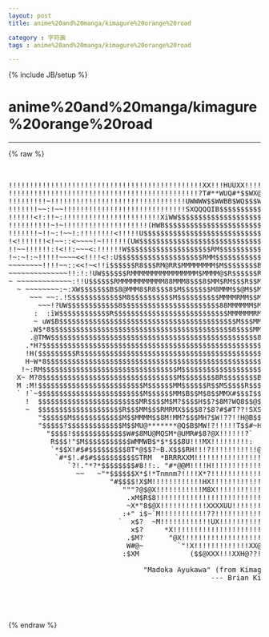 ```yaml
---
layout: post
title: anime%20and%20manga/kimagure%20orange%20road
category : 字符画
tags : anime%20and%20manga/kimagure%20orange%20road
---
```

{% include JB/setup %}
# anime%20and%20manga/kimagure%20orange%20road
---
{% raw %}
<pre>


!!!!!!!!!!!!!!!!!!!!!!!!!!!!!!!!!!!!!!!!!!!!!!XX!!!HUUXX!!!!!!!!!!!!!!!!!!!!!!!!
!!!!!!!!!!!!!!!!!!!!!!!!!!!!!!!!!!!!!!!!!!!!!?T#**WUQ#*$$WX@X!@U!!!!!!!!!!!!!!!!
!!!!!!!!!~!!!!!!!!!!!!!!!!!!!!!!!!!!!!!!!!UWWWW$$WWBB$WQ$$$W?H!$W!!!!!!!!!!!!!!!
!!!!!!!~~:!~~!!!!!!!!!!!!!!!!!!!!!!!!!!!!!SXQQQQIB$$$$$$$$$$$8HM$H!H!!!!!!!!!!!!
!!!!!!&lt;!:!!~:!!!!!!!!!!!!!!!!!!!!!!!XiWW$$$$$$$$$$$$$$$$$$$$$$$8$MH?X!!!!!!!!!!!
!!!!!!!!!!~!~!!!!!!!!!!!!!!!!!!!!(HWB$$$$$$$$$$$$$$$$$$$$$$$$$$$$M8QQQQX!!!!!!!!
!!!!!!!~!!~:!~~!:!!!!!!!!&lt;!!!!!U$$$$$$$$$$$$$$$$$$$$$$$$$$$$$$$$$$$$$$$$WU!!!!!
!&lt;!!!!!!!&lt;!~~::&lt;~~~~!~!!!!!!(UW$$$$$$$$$$$$$$$$$$$$$$$$$$$$$$$$$$$$$$$$$$$$$WU!!
!!~~!!!!!!:!&lt;!!:~~~&lt;:!!!!!!W$$$$$$$$$$$$$$$$$$$$RM$$$$$$$$$$$$$$$$$$$$$$$$$$$$WU
!~:~!:~!!!!!~~~~&lt;&lt;!!!!&lt;!:U$$$$$$$$$$$$$$$$$$$$RMM$$$$$$$$$$$$$$$$$$$$$$$$$$$$$$$
~~~~~~~~!!!!~~::&lt;&lt;!~&lt;!!i$$$$$$R8$$$RM@RR$MMMMMMMM$M$$$$$$$$B$$$$$$$$$$$$$$$$$$$$
~~~~~~~~~~~~~~!!:!:!UW$$$$$$RMMMMMMMMMMMMMMMM$MMMM@$R$$$$$$R$$$$$$$$$$$$$$$$$$$$
~ ~~~~~~~~~~~~~:!!U$$$$$$RMMMMMMMMMMM88MMM8$$$8$MM$RM$$$R$$M$$$$$$$$$$$$$$$$$$$$
  ~ ~~~~~~~~:~:XW$$$$$$$B$8@MMM8$R8$$$8$M$$$$$$$M8MMM$$@M$$M$$$$$$$$$$$$$$$$$$$$
     ~~~ ~~:.!S$$$$$$$$$$$$M8$$$$$$$$$$M$$$$$$$$$$MMMMRMM$$MM$$$$$$$$$$$$$$$$$$$
       ~~~!?UW$$$$$$$$$$$$8$$$$$$$$$$$$$$$$$$$$$$$88MMMMMM$MM$$$$$$$$$$$$$$$$$$$
      :  :iW$$$$$$$$$$$$R$$$$$$$$$$$$$$$$$$$$$$$$$$$MMMMMMRMMM$R$$$$$$$$$$$$$$$$
      ~ uW$B$$$$$$$$$$$$$$$$$$$$$$$$$$$$$$$$$$$$$$$$$$M$$$MMMMMM$$$$$$$$$$$$$$$$
     .W$*8$$$$$$$$$$$$$$$$$$$$$$$$$$$$$$$$$$$$$$$$$$$8$$$$MMMMMM$M$$$$$$$$$$$$$
     .@TMW$$$$$$$$$$$$$$$$$$$$$$$$$$$$$$$$$$$$$$$$$$$$$$$$$8$M$MMRMR$$$$$$$$$$$$
    .*H?$$$$$$$$$$$$$$$$$$$$$$$$$$$$$$$$$$$$$$$$$$$$$$$$$$$$$$$M$MMMR$$$$$$$$$$$
    !H($$$$$$$$$R$$$$$$$$$$$$$$$$$$$$$$$$$$$$$$$$$$$$$$$$$$$$$$B$$M8MRM$$$$$$$$$
    H~W*8$$$$$$$$$$$$$$$$$$$$$$$$$$$$$$$$$$$$$$$$$$$$$$$$$$$$$$$$$M$$88R$$$$$$$$
   !~:RM$$$$$$$$$$$$$$$$$$$$$$$$$$$$$$$$M$$$$$$$$$$$$$$$$$$$$$$$$$$8$$$8$$$$$$$$
  X~ M?8$$$$$$$$$$$$$$$$$$$$$$$$$$$$$$$$M$$$$$$$$8R$$$$$$$$B$$$$$$$$$$$$$$$$$$$$
  M :M!$$$$$$$$$$$$$$$$$$$$$$$$$M$$$$$$MM$$$$$$R$$MS$$$$R$$$R$$$$$$$$$$$$$$$$$$$
  ` !`~$$$$$$$$$$$$$$$$$$$$$$$$$M$$$$$$MM$B$$M$8$$MMX#$$$I$$$R$$$$$$$$$$$$$$$$$$
    !  $$$$$$$$$$$$$$$$$$$$$$$$MR$$$$M$M?$$$$H$$?$8M?WQ8$$@$$$$$$$$$$$$$$$$$$$$$
    ~  $$$$$$$$$$$$$$$$$$$$R$$$MM$$$RMRMX$$$$8?$8?#$#T??!SXSSSTTMR$$$$$$$$$$$$$$
       &quot;$$$$$$M$$$$$$$$$$$$M$$MMMM$$8M!MM?$$$MH?$W!??!!H@B$$@$*@$$B$@TI*$$$$$$$$
       &quot;$$$$$?$$$$$$$$$$$$$M$$MU@*******@Q$B$MW!?!!!!!T$$#~HM.W$$$$$$TM#T*$$B$*
         &quot;$$$$!$$$$$$$$$$$$$W#$8MU@MQSM*@UMR#$8?@X!!!!!!?`  *8MR$*T?$TT?!!!M$$$W
          R$$$!&quot;$M$$$$$$$$$$$WMMWB$*$*$$$8U!!!MX!!!!!!!!!:   &quot;*MSM88@*X!!!!M$$$$
          `*$$X!#$#$$$$$$$$$8T*@$$?~B.X$$$RH!!!?!!!!!!!!!!!@::m*!???!!!!!!!M$@S$
           `#*$!.#$#$$$$$$$$$$STRM  *BRRRXXM!!!!!!!!!!!!!!!!!!!!!!!!!!!!!!!$$$!!
              `?!.&quot;*?*$$$$$$$$#8!!:. &quot;#*@@M!!!!H!!!!!!!!!!!!!!!!!!!!!!!!!!!$$$M!
                ~~   ~&quot;*$$$$$$X*$!*Tnmnm?!!!!X*?!!!!!!!!!!!!!!!!!!!!!!!!!!H$$$8W
                        &quot;#$$$$!X$M!!!!!!!!!!!!HX!!!!!!!!!!!!!!!!!!!!!!!!!!$$$$$$
                           &quot;&quot;&quot;?@$@X!!!!!!!!!!!M8X!!!!!!!!!!!!!!!!!!!!!!!!W$$$$$$
                            .xM$R$8!!!!!!!!!!!!!!!!!!!!!!!!!!!!!!!!!!!!!W$$$$$$R
                            ~X*&quot;8$@X!!!!!!!!!!!XXXXUU!!!!!!!!!!!!!!!!!XM$$$$*R?!
                           :+&quot; i$~`M!!!!!!!!!!!??!!!!!!!!!!!!!!!!!!!!H?8?$R!!M!!
                          `  x$?  ~M!!!!!!!!!!!!UX!!!!!!!!!!!!!!!!HM!H?!$$(?HXX
                             x$?     *X!!!!!!!!!!!!!!!!!!!!!!!!!X!?!!H?!!M#W:&quot;&quot;&quot;
                            .$M?      &quot;@X!!!!!!!!!!!!!!!!!!!!XXM?!!!H?!!HM #W   
                            W#@~        `&quot;!X!!!!!!!!!!!!!XX@??!!!!!HM!!XM@. #:  
                           :$XM            ($$@XXX!!!XXH@??!!!!!!!X?!!!@!M! `$

                                &quot;Madoka Ayukawa&quot; (from Kimagure Orange Road)
                                                --- Brian Kim



 </pre>
{% endraw %}
